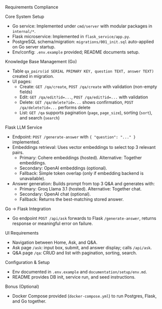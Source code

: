 Requirements Compliance

Core System Setup
- Go service: Implemented under `cmd/server` with modular packages in `internal/*`.
- Flask microservice: Implemented in `flask_service/app.py`.
- PostgreSQL schema/migration: `migrations/001_init.sql` auto-applied on Go server startup.
- Env/config: `.env.example` provided; README documents setup.

Knowledge Base Management (Go)
- Table `qa_pairs(id SERIAL PRIMARY KEY, question TEXT, answer TEXT)` created in migration.
- UI pages:
  - Create: `GET /qa/create`, `POST /qa/create` with validation (non-empty fields)
  - Edit: `GET /qa/edit?id=...`, `POST /qa/edit?id=...` with validation
  - Delete: `GET /qa/delete?id=...` shows confirmation, `POST /qa/delete?id=...` performs delete
  - List: `GET /qa` supports pagination (`page`, `page_size`), sorting (`sort`), and search (`search`)

Flask LLM Service
- Endpoint: `POST /generate-answer` with `{ "question": "..." }` implemented.
- Embeddings retrieval: Uses vector embeddings to select top 3 relevant pairs.
  - Primary: Cohere embeddings (hosted). Alternative: Together embeddings.
  - Secondary: OpenAI embeddings (optional).
  - Fallback: Simple token overlap (only if embedding backend is unavailable).
- Answer generation: Builds prompt from top 3 Q&A and generates with:
  - Primary: Groq Llama 3.1 (hosted). Alternative: Together chat.
  - Secondary: OpenAI chat (optional).
  - Fallback: Returns the best-matching stored answer.

Go → Flask Integration
- Go endpoint `POST /api/ask` forwards to Flask `/generate-answer`, returns response or meaningful error on failure.

UI Requirements
- Navigation between Home, Ask, and Q&A.
- Ask page `/ask`: input box, submit, and answer display; calls `/api/ask`.
- Q&A page `/qa`: CRUD and list with pagination, sorting, search.

Configuration & Setup
- Env documented in `.env.example` and `documentation/setup/env.md`.
- README provides DB init, service run, and seed instructions.

Bonus (Optional)
- Docker Compose provided (`docker-compose.yml`) to run Postgres, Flask, and Go together.
